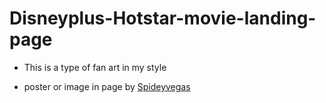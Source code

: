 # Disneyplus-Hotstar-movie-landing-page

- This is a type of fan art in my style

- poster or image in page by [Spideyvegas](https://www.instagram.com/spideyvegas/?hl=en)
